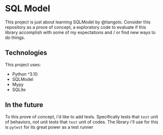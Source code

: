 # SQL Model
This project is just about learning SQLModel by @tiangolo.
Consider this repository as a prove of concept, a exploratory code
to evaluate if this library accomplish with some of my expectations
and / or find new ways to do things.

## Technologies
This project uses:
* Python ^3.10
* SQLModel
* Mypy
* SQLite

## In the future
To this prove of concept, i'd like to add tests. Specifically tests
that `test` unit of behaviors, not unit tests that `test` unit of codes.
The library i'll use for this is `pytest` for its great power as a test runner
